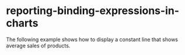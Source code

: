 # reporting-binding-expressions-in-charts
The following example shows how to display a constant line that shows average sales of products.
